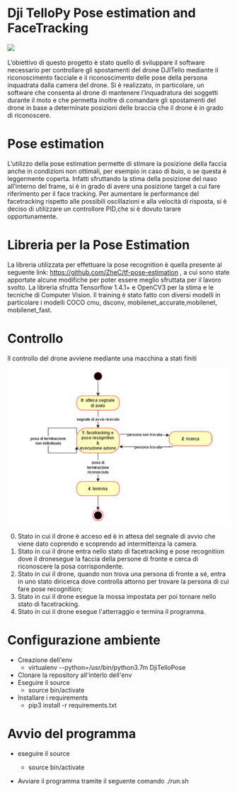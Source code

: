 # Dji TelloPy Pose estimation and FaceTracking


![](/docs/drone_gif.gif)
 
L’obiettivo di questo progetto è stato quello di sviluppare il software necessario per controllare gli spostamenti del drone DJITello mediante il riconoscimento facciale e il riconoscimento delle pose della persona inquadrata dalla camera del drone. Si è realizzato, in particolare, un software che consenta al drone di mantenere l’inquadratura dei soggetti durante il moto e che permetta inoltre di comandare gli spostamenti del drone in base a determinate posizioni delle braccia che il drone è in grado di riconoscere.

# Pose estimation
L’utilizzo della pose estimation permette di stimare la posizione della faccia anche in condizioni non ottimali, per esempio in caso di buio, o se questa è leggermente coperta. Infatti sfruttando la stima della posizione del naso all’interno del frame, si è in grado di avere una posizione target a cui fare riferimento per il face tracking.  Per aumentare le performance del facetracking rispetto alle possibili oscillazioni e alla velocità di risposta, si è deciso di utilizzare un controllore PID,che si è dovuto tarare opportunamente.

# Libreria per la Pose Estimation
La libreria utilizzata per effettuare la pose recognition è quella presente al seguente link: https://github.com/ZheC/tf-pose-estimation , a cui sono state apportate alcune modifiche per poter essere meglio sfruttata per il lavoro svolto. La libreria sfrutta Tensorflow 1.4.1+ e OpenCV3 per la stima e le tecniche di Computer Vision. Il training è stato fatto con diversi modelli in particolare i modelli COCO cmu, dsconv, mobilenet_accurate,mobilenet, mobilenet_fast.

# Controllo

 Il controllo del drone avviene mediante una macchina a stati finiti
 
<img src="/docs/stati.PNG" width=500>
 

0.   Stato in cui il drone è acceso ed è in attesa del segnale di avvio che viene dato coprendo e scoprendo ad intermittenza la camera.
1.   Stato in cui il drone entra nello stato di facetracking e pose recognition dove il dronesegue la faccia della persone di fronte e cerca di riconoscere la posa corrispondente.
2.   Stato in cui il drone, quando non trova una persona di fronte a sé, entra in uno stato diricerca dove controlla attorno per trovare la persona di cui fare pose recognition;
3.   Stato in cui il  drone  esegue  la  mossa  impostata  per  poi  tornare  nello  stato  di facetracking.
4.   Stato in cui il drone esegue l'atterraggio e termina il programma. 


# Configurazione ambiente 

  * Creazione  dell'env
      - virtualenv --python=/usr/bin/python3.7m DjiTelloPose
  * Clonare la repository all'interlo dell'env
  * Eseguire il source 
      - source bin/activate
  * Installare i requirements
      - pip3 install -r requirements.txt  


# Avvio del programma

  * eseguire il source
      - source bin/activate

  * Avviare il programma tramite il seguente comando
      ./run.sh


